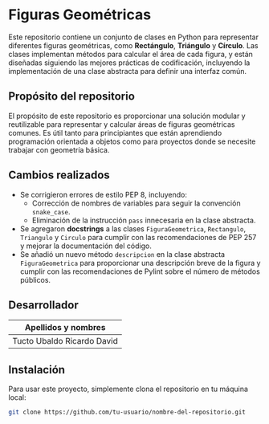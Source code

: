# Figuras Geométricas

Este repositorio contiene un conjunto de clases en Python para representar diferentes figuras geométricas, como **Rectángulo**, **Triángulo** y **Círculo**. Las clases implementan métodos para calcular el área de cada figura, y están diseñadas siguiendo las mejores prácticas de codificación, incluyendo la implementación de una clase abstracta para definir una interfaz común.

## Propósito del repositorio

El propósito de este repositorio es proporcionar una solución modular y reutilizable para representar y calcular áreas de figuras geométricas comunes. Es útil tanto para principiantes que están aprendiendo programación orientada a objetos como para proyectos donde se necesite trabajar con geometría básica.

## Cambios realizados

- Se corrigieron errores de estilo PEP 8, incluyendo:
  - Corrección de nombres de variables para seguir la convención `snake_case`.
  - Eliminación de la instrucción `pass` innecesaria en la clase abstracta.
- Se agregaron **docstrings** a las clases `FiguraGeometrica`, `Rectangulo`, `Triangulo` y `Circulo` para cumplir con las recomendaciones de PEP 257 y mejorar la documentación del código.
- Se añadió un nuevo método `descripcion` en la clase abstracta `FiguraGeometrica` para proporcionar una descripción breve de la figura y cumplir con las recomendaciones de Pylint sobre el número de métodos públicos.

## Desarrollador

| Apellidos y nombres           |
|-------------------------------|
| Tucto Ubaldo Ricardo David  |

## Instalación

Para usar este proyecto, simplemente clona el repositorio en tu máquina local:

```bash
git clone https://github.com/tu-usuario/nombre-del-repositorio.git
